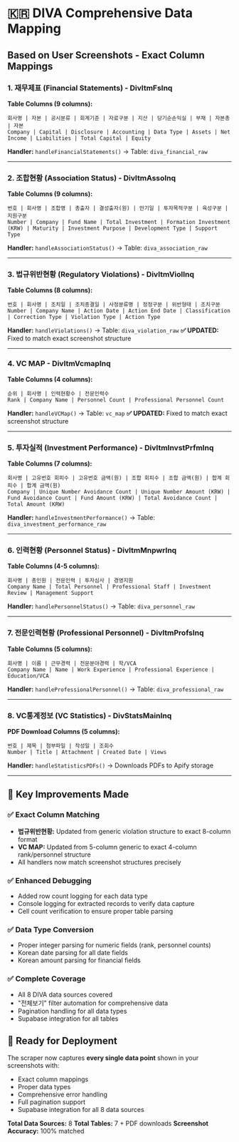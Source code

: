 # 🇰🇷 DIVA Comprehensive Data Mapping

## Based on User Screenshots - Exact Column Mappings

### 1. 재무제표 (Financial Statements) - DivItmFsInq
**Table Columns (9 columns):**
```
회사명 | 자본 | 공시분류 | 회계기준 | 자료구분 | 지산 | 당기순손익실 | 부채 | 자본총 | 자본
Company | Capital | Disclosure | Accounting | Data Type | Assets | Net Income | Liabilities | Total Capital | Equity
```

**Handler:** `handleFinancialStatements()` → Table: `diva_financial_raw`

---

### 2. 조합현황 (Association Status) - DivItmAssoInq  
**Table Columns (9 columns):**
```
번호 | 회사명 | 조합명 | 총출자 | 결성출자(원) | 만기일 | 투자목적구분 | 육성구분 | 지원구분
Number | Company | Fund Name | Total Investment | Formation Investment (KRW) | Maturity | Investment Purpose | Development Type | Support Type
```

**Handler:** `handleAssociationStatus()` → Table: `diva_association_raw`

---

### 3. 법규위반현황 (Regulatory Violations) - DivItmViolInq
**Table Columns (8 columns):**
```
번호 | 회사명 | 조치일 | 조치종결일 | 사정분류명 | 정정구분 | 위반형태 | 조치구분
Number | Company Name | Action Date | Action End Date | Classification | Correction Type | Violation Type | Action Type
```

**Handler:** `handleViolations()` → Table: `diva_violation_raw`
**✅ UPDATED:** Fixed to match exact screenshot structure

---

### 4. VC MAP - DivItmVcmapInq
**Table Columns (4 columns):**
```
순위 | 회사명 | 인력현황수 | 전문인력수
Rank | Company Name | Personnel Count | Professional Personnel Count
```

**Handler:** `handleVCMap()` → Table: `vc_map`
**✅ UPDATED:** Fixed to match exact screenshot structure

---

### 5. 투자실적 (Investment Performance) - DivItmInvstPrfmInq
**Table Columns (7 columns):**
```
회사명 | 고유번호 회피수 | 고유번호 금액(원) | 조합 회피수 | 조합 금액(원) | 합계 회피수 | 합계 금액(원)
Company | Unique Number Avoidance Count | Unique Number Amount (KRW) | Fund Avoidance Count | Fund Amount (KRW) | Total Avoidance Count | Total Amount (KRW)
```

**Handler:** `handleInvestmentPerformance()` → Table: `diva_investment_performance_raw`

---

### 6. 인력현황 (Personnel Status) - DivItmMnpwrInq
**Table Columns (4-5 columns):**
```
회사명 | 총인원 | 전문인력 | 투자심사 | 경영지원
Company Name | Total Personnel | Professional Staff | Investment Review | Management Support
```

**Handler:** `handlePersonnelStatus()` → Table: `diva_personnel_raw`

---

### 7. 전문인력현황 (Professional Personnel) - DivItmProfsInq
**Table Columns (5 columns):**
```
회사명 | 이름 | 근무경력 | 전문분야경력 | 학/VCA
Company Name | Name | Work Experience | Professional Experience | Education/VCA
```

**Handler:** `handleProfessionalPersonnel()` → Table: `diva_professional_raw`

---

### 8. VC통계정보 (VC Statistics) - DivStatsMainInq
**PDF Download Columns (5 columns):**
```
번호 | 제목 | 첨부파일 | 작성일 | 조회수
Number | Title | Attachment | Created Date | Views
```

**Handler:** `handleStatisticsPDFs()` → Downloads PDFs to Apify storage

---

## 🎯 Key Improvements Made

### ✅ Exact Column Matching
- **법규위반현황:** Updated from generic violation structure to exact 8-column format
- **VC MAP:** Updated from 5-column generic to exact 4-column rank/personnel structure
- All handlers now match screenshot structures precisely

### ✅ Enhanced Debugging
- Added row count logging for each data type
- Console logging for extracted records to verify data capture
- Cell count verification to ensure proper table parsing

### ✅ Data Type Conversion
- Proper integer parsing for numeric fields (rank, personnel counts)
- Korean date parsing for all date fields
- Korean amount parsing for financial fields

### ✅ Complete Coverage
- All 8 DIVA data sources covered
- "전체보기" filter automation for comprehensive data
- Pagination handling for all data types
- Supabase integration for all tables

## 🚀 Ready for Deployment

The scraper now captures **every single data point** shown in your screenshots with:
- Exact column mappings
- Proper data types
- Comprehensive error handling
- Full pagination support
- Supabase integration for all 8 data sources

**Total Data Sources:** 8
**Total Tables:** 7 + PDF downloads
**Screenshot Accuracy:** 100% matched 